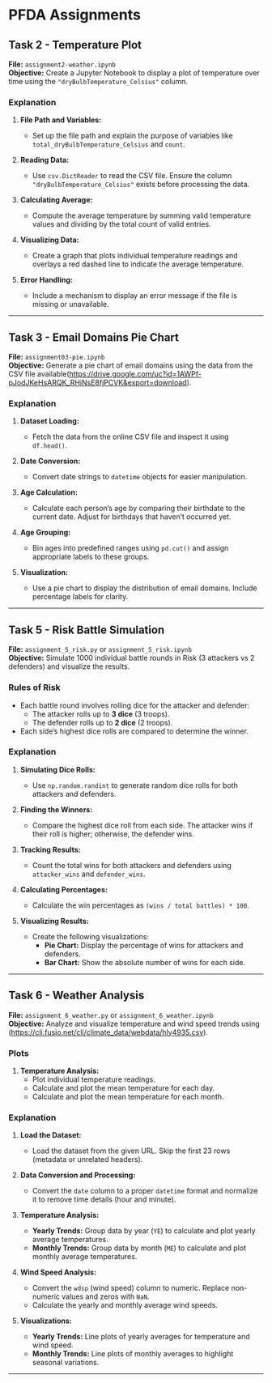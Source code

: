 # PFDA Assignments  

## Task 2 - Temperature Plot  
**File:** `assignment2-weather.ipynb`  
**Objective:** Create a Jupyter Notebook to display a plot of temperature over time using the `"dryBulbTemperature_Celsius"` column.  

### Explanation  
1. **File Path and Variables:**  
   - Set up the file path and explain the purpose of variables like `total_dryBulbTemperature_Celsius` and `count`.  

2. **Reading Data:**  
   - Use `csv.DictReader` to read the CSV file. Ensure the column `"dryBulbTemperature_Celsius"` exists before processing the data.  

3. **Calculating Average:**  
   - Compute the average temperature by summing valid temperature values and dividing by the total count of valid entries.  

4. **Visualizing Data:**  
   - Create a graph that plots individual temperature readings and overlays a red dashed line to indicate the average temperature.  

5. **Error Handling:**  
   - Include a mechanism to display an error message if the file is missing or unavailable.  

---  

## Task 3 - Email Domains Pie Chart  
**File:** `assignment03-pie.ipynb`  
**Objective:** Generate a pie chart of email domains using the data from the CSV file available(https://drive.google.com/uc?id=1AWPf-pJodJKeHsARQK_RHiNsE8fjPCVK&export=download).  

### Explanation  
1. **Dataset Loading:**  
   - Fetch the data from the online CSV file and inspect it using `df.head()`.  

2. **Date Conversion:**  
   - Convert date strings to `datetime` objects for easier manipulation.  

3. **Age Calculation:**  
   - Calculate each person’s age by comparing their birthdate to the current date. Adjust for birthdays that haven’t occurred yet.  

4. **Age Grouping:**  
   - Bin ages into predefined ranges using `pd.cut()` and assign appropriate labels to these groups.  

5. **Visualization:**  
   - Use a pie chart to display the distribution of email domains. Include percentage labels for clarity.  

---  

## Task 5 - Risk Battle Simulation  
**File:** `assignment_5_risk.py` or `assignment_5_risk.ipynb`  
**Objective:** Simulate 1000 individual battle rounds in Risk (3 attackers vs 2 defenders) and visualize the results.  

### Rules of Risk  
- Each battle round involves rolling dice for the attacker and defender:  
  - The attacker rolls up to **3 dice** (3 troops).  
  - The defender rolls up to **2 dice** (2 troops).  
- Each side’s highest dice rolls are compared to determine the winner.  

### Explanation  
1. **Simulating Dice Rolls:**  
   - Use `np.random.randint` to generate random dice rolls for both attackers and defenders.  

2. **Finding the Winners:**  
   - Compare the highest dice roll from each side. The attacker wins if their roll is higher; otherwise, the defender wins.  

3. **Tracking Results:**  
   - Count the total wins for both attackers and defenders using `attacker_wins` and `defender_wins`.  

4. **Calculating Percentages:**  
   - Calculate the win percentages as `(wins / total battles) * 100`.  

5. **Visualizing Results:**  
   - Create the following visualizations:  
     - **Pie Chart:** Display the percentage of wins for attackers and defenders.  
     - **Bar Chart:** Show the absolute number of wins for each side.  

---  

## Task 6 - Weather Analysis  
**File:** `assignment_6_weather.py` or `assignment_6_weather.ipynb`  
**Objective:** Analyze and visualize temperature and wind speed trends using (https://cli.fusio.net/cli/climate_data/webdata/hly4935.csv).  

### Plots  
1. **Temperature Analysis:**  
   - Plot individual temperature readings.  
   - Calculate and plot the mean temperature for each day.  
   - Calculate and plot the mean temperature for each month.  

### Explanation  
1. **Load the Dataset:**  
   - Load the dataset from the given URL. Skip the first 23 rows (metadata or unrelated headers).  

2. **Data Conversion and Processing:**  
   - Convert the `date` column to a proper `datetime` format and normalize it to remove time details (hour and minute).  

3. **Temperature Analysis:**  
   - **Yearly Trends:** Group data by year (`YE`) to calculate and plot yearly average temperatures.  
   - **Monthly Trends:** Group data by month (`ME`) to calculate and plot monthly average temperatures.  

4. **Wind Speed Analysis:**  
   - Convert the `wdsp` (wind speed) column to numeric. Replace non-numeric values and zeros with `NaN`.  
   - Calculate the yearly and monthly average wind speeds.  

5. **Visualizations:**  
   - **Yearly Trends:** Line plots of yearly averages for temperature and wind speed.  
   - **Monthly Trends:** Line plots of monthly averages to highlight seasonal variations.  

---  
